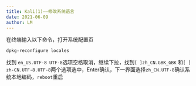 ```yaml
---
title: Kali(1)——修改系统语言
date: 2021-06-09
author: LM
---
```


在终端输入以下命令，打开系统配置页

```
dpkg-reconfigure locales
```

找到 `en_US.UTF-8 UTF-8`选项空格取消，继续下拉，找到`[ ]zh_CN.GBK_GBK` 和`[ ] zh-CN.UTF-8.UTF-8`两个选项选中，Enter确认，下一界面选择`zh_CN.UTF-8`确认系统本地编码，`reboot`重启

